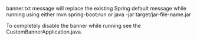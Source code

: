 banner.txt message will replace the existing Spring default message while running using either
mvn spring-boot:run
or
java -jar target/jar-file-name.jar

To completely disable the banner while running see the CustomBannerApplication.java.